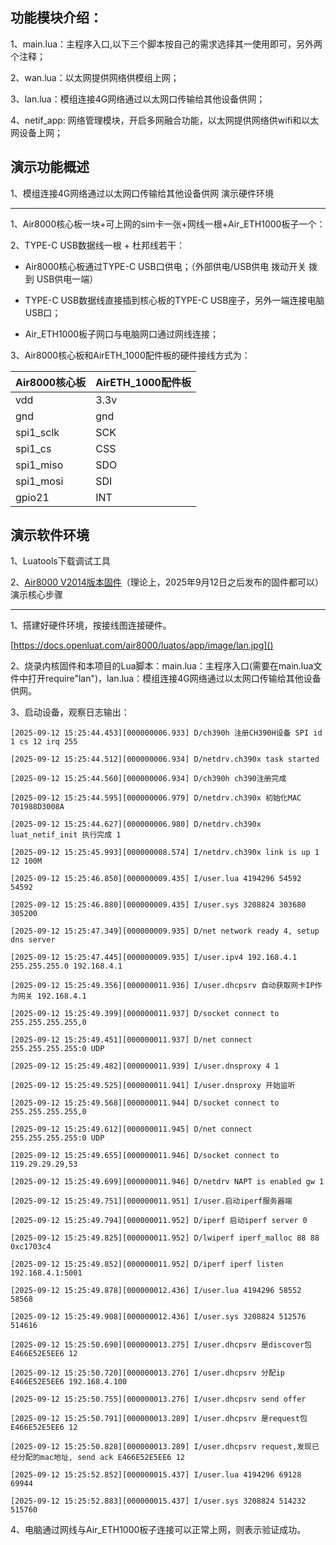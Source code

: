 ## 功能模块介绍：

1、main.lua：主程序入口,以下三个脚本按自己的需求选择其一使用即可，另外两个注释；

2、wan.lua：以太网提供网络供模组上网；

3、lan.lua：模组连接4G网络通过以太网口传输给其他设备供网；

4、netif_app: 网络管理模块，开启多网融合功能，以太网提供网络供wifi和以太网设备上网；

## 演示功能概述

1、模组连接4G网络通过以太网口传输给其他设备供网
演示硬件环境

------

1、Air8000核心板一块+可上网的sim卡一张+网线一根+Air_ETH1000板子一个：



2、TYPE-C USB数据线一根 + 杜邦线若干：

* Air8000核心板通过TYPE-C USB口供电；（外部供电/USB供电 拨动开关 拨到 USB供电一端）

* TYPE-C USB数据线直接插到核心板的TYPE-C USB座子，另外一端连接电脑USB口；

* Air_ETH1000板子网口与电脑网口通过网线连接；

3、Air8000核心板和AirETH_1000配件板的硬件接线方式为：

| Air8000核心板 | AirETH_1000配件板 |
| ---------- | -------------- |
| vdd        | 3.3v           |
| gnd        | gnd            |
| spi1_sclk  | SCK            |
| spi1_cs    | CSS            |
| spi1_miso  | SDO            |
| spi1_mosi  | SDI            |
| gpio21     | INT            |

演示软件环境
------

1、Luatools下载调试工具

2、[Air8000 V2014版本固件](https://docs.openluat.com/air8000/luatos/firmware/)（理论上，2025年9月12日之后发布的固件都可以）
演示核心步骤

---------

1、搭建好硬件环境，按接线图连接硬件。

[https://docs.openluat.com/air8000/luatos/app/image/lan.jpg]()

2、烧录内核固件和本项目的Lua脚本：main.lua：主程序入口(需要在main.lua文件中打开require"lan")，lan.lua：模组连接4G网络通过以太网口传输给其他设备供网。

3、启动设备，观察日志输出：

```
[2025-09-12 15:25:44.453][000000006.933] D/ch390h 注册CH390H设备 SPI id 1 cs 12 irq 255

[2025-09-12 15:25:44.512][000000006.934] D/netdrv.ch390x task started

[2025-09-12 15:25:44.560][000000006.934] D/ch390h ch390注册完成

[2025-09-12 15:25:44.595][000000006.979] D/netdrv.ch390x 初始化MAC 701988D3008A

[2025-09-12 15:25:44.627][000000006.980] D/netdrv.ch390x luat_netif_init 执行完成 1

[2025-09-12 15:25:45.993][000000008.574] I/netdrv.ch390x link is up 1 12 100M

[2025-09-12 15:25:46.850][000000009.435] I/user.lua 4194296 54592 54592

[2025-09-12 15:25:46.880][000000009.435] I/user.sys 3208824 303680 305200

[2025-09-12 15:25:47.349][000000009.935] D/net network ready 4, setup dns server

[2025-09-12 15:25:47.445][000000009.935] I/user.ipv4 192.168.4.1 255.255.255.0 192.168.4.1

[2025-09-12 15:25:49.356][000000011.936] I/user.dhcpsrv 自动获取网卡IP作为网关 192.168.4.1

[2025-09-12 15:25:49.399][000000011.937] D/socket connect to 255.255.255.255,0

[2025-09-12 15:25:49.451][000000011.937] D/net connect 255.255.255.255:0 UDP

[2025-09-12 15:25:49.482][000000011.939] I/user.dnsproxy 4 1

[2025-09-12 15:25:49.525][000000011.941] I/user.dnsproxy 开始监听

[2025-09-12 15:25:49.568][000000011.944] D/socket connect to 255.255.255.255,0

[2025-09-12 15:25:49.612][000000011.945] D/net connect 255.255.255.255:0 UDP

[2025-09-12 15:25:49.655][000000011.946] D/socket connect to 119.29.29.29,53

[2025-09-12 15:25:49.699][000000011.946] D/netdrv NAPT is enabled gw 1

[2025-09-12 15:25:49.751][000000011.951] I/user.启动iperf服务器端

[2025-09-12 15:25:49.794][000000011.952] D/iperf 启动iperf server 0

[2025-09-12 15:25:49.825][000000011.952] D/lwiperf iperf_malloc 88 88 0xc1703c4

[2025-09-12 15:25:49.852][000000011.952] D/iperf iperf listen 192.168.4.1:5001

[2025-09-12 15:25:49.878][000000012.436] I/user.lua 4194296 58552 58568

[2025-09-12 15:25:49.908][000000012.436] I/user.sys 3208824 512576 514616

[2025-09-12 15:25:50.690][000000013.275] I/user.dhcpsrv 是discover包 E466E52E5EE6 12

[2025-09-12 15:25:50.720][000000013.276] I/user.dhcpsrv 分配ip E466E52E5EE6 192.168.4.100

[2025-09-12 15:25:50.755][000000013.276] I/user.dhcpsrv send offer

[2025-09-12 15:25:50.791][000000013.289] I/user.dhcpsrv 是request包 E466E52E5EE6 12

[2025-09-12 15:25:50.828][000000013.289] I/user.dhcpsrv request,发现已经分配的mac地址, send ack E466E52E5EE6 12

[2025-09-12 15:25:52.852][000000015.437] I/user.lua 4194296 69128 69944

[2025-09-12 15:25:52.883][000000015.437] I/user.sys 3208824 514232 515760

```

4、电脑通过网线与Air_ETH1000板子连接可以正常上网，则表示验证成功。


